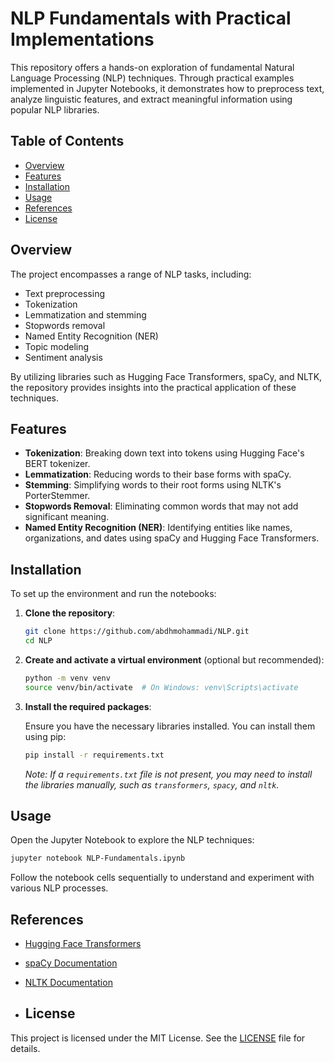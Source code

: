 # NLP Fundamentals with Practical Implementations

This repository offers a hands-on exploration of fundamental Natural Language Processing (NLP) techniques. Through practical examples implemented in Jupyter Notebooks, it demonstrates how to preprocess text, analyze linguistic features, and extract meaningful information using popular NLP libraries.

## Table of Contents

- [Overview](#overview)
- [Features](#features)
- [Installation](#installation)
- [Usage](#usage)
- [References](#references)
- [License](#license)

## Overview

The project encompasses a range of NLP tasks, including:

- Text preprocessing
- Tokenization
- Lemmatization and stemming
- Stopwords removal
- Named Entity Recognition (NER)
- Topic modeling
- Sentiment analysis

By utilizing libraries such as Hugging Face Transformers, spaCy, and NLTK, the repository provides insights into the practical application of these techniques.

## Features

- **Tokenization**: Breaking down text into tokens using Hugging Face's BERT tokenizer.
- **Lemmatization**: Reducing words to their base forms with spaCy.
- **Stemming**: Simplifying words to their root forms using NLTK's PorterStemmer.
- **Stopwords Removal**: Eliminating common words that may not add significant meaning.
- **Named Entity Recognition (NER)**: Identifying entities like names, organizations, and dates using spaCy and Hugging Face Transformers.
<!-- 
- **Topic Modeling**: Discovering abstract topics within text data.
- **Sentiment Analysis**: Assessing the emotional tone behind a body of text.
 -->

## Installation

To set up the environment and run the notebooks:

1. **Clone the repository**:

   ```bash
   git clone https://github.com/abdhmohammadi/NLP.git
   cd NLP
   ```

2. **Create and activate a virtual environment** (optional but recommended):

   ```bash
   python -m venv venv
   source venv/bin/activate  # On Windows: venv\Scripts\activate
   ```

3. **Install the required packages**:

   Ensure you have the necessary libraries installed. You can install them using pip:

   ```bash
   pip install -r requirements.txt
   ```

   *Note: If a `requirements.txt` file is not present, you may need to install the libraries manually, such as `transformers`, `spacy`, and `nltk`.*

## Usage

Open the Jupyter Notebook to explore the NLP techniques:

```bash
jupyter notebook NLP-Fundamentals.ipynb
```

Follow the notebook cells sequentially to understand and experiment with various NLP processes.

## References

- [Hugging Face Transformers](https://huggingface.co/transformers/)
- [spaCy Documentation](https://spacy.io/)
- [NLTK Documentation](https://www.nltk.org/)

- ## License

This project is licensed under the MIT License. See the [LICENSE](LICENSE) file for details.
